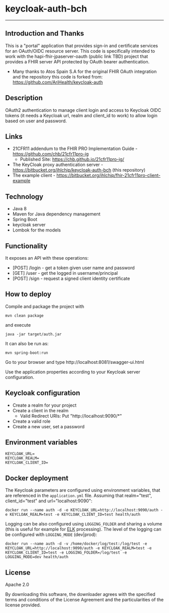 # keycloak-auth-bch

---

## Introduction and Thanks

This is a "portal" application that provides sign-in and certificate services for an OAuth/OIDC resource server. 
This code is specifically intended to work with the hapi-fhir-jpaserver-oauth (public link TBD) project that 
provides a FHIR server API protected by OAuth bearer authentication. 

  * Many thanks to Atos Spain S.A for the original FHIR OAuth integration and the repository 
  this code is forked from: https://github.com/AriHealth/keycloak-auth

## Description

OAuth2 authentication to manage client login and access to Keycloak OIDC tokens (it needs a Keycloak url, realm and 
client_id to work) to allow login based on user and password. 

## Links

- 21CFR11 addendum to the FHIR PRO Implementation Guide - https://github.com/chb/21cfr11pro-ig
  - Published Site:  https://chb.github.io/21cfr11pro-ig/
- The KeyCloak proxy authentication server - https://bitbucket.org/ihlchip/keycloak-auth-bch (this repository)
- The example client - https://bitbucket.org/ihlchip/fhir-21cfr11pro-client-example 

## Technology

- Java 8
- Maven for Java dependency management
- Spring Boot 
- keycloak server
- Lombok for the models

## Functionality

It exposes an API with these operations:

- [POST] /login - get a token given user name and password
- [GET] /user - get the logged in username/principal 
- [POST] /sign - request a signed client identity certificate

## How to deploy

Compile and package the project with

```
mvn clean package
```

and execute

```
java -jar target/auth.jar
```

It can also be run as:

```
mvn spring-boot:run
```

Go to your browser and type http://localhost:8081/swagger-ui.html

Use the application properties according to your Keycloak server configuration.

## Keycloak configuration

- Create a realm for your project
- Create a client in the realm
	- Valid Redirect URIs: Put "http://localhost:9090/*"
- Create a valid role
- Create a new user, set a password

## Environment variables

    KEYCLOAK_URL=
    KEYCLOAK_REALM=
    KEYCLOAK_CLIENT_ID=

## Docker deployment

The Keycloak parameters are configured using environment variables, that are referenced in the `application.yml` file. Assuming that realm="test", client_id="test" and url="localhost:9090":

```
docker run --name auth -d -e KEYCLOAK_URL=http://localhost:9090/auth -e KEYCLOAK_REALM=test -e KEYCLOAK_CLIENT_ID=test health/auth
```

Logging can be also configured using `LOGGING_FOLDER` and sharing a volume (this is useful for example for [ELK](https://www.elastic.co/elk-stack) processing). The level of the logging can be configured with `LOGGING_MODE` (dev|prod):

```
docker run --name auth -d -v /home/docker/log/test:/log/test -e KEYCLOAK_URL=http://localhost:9090/auth -e KEYCLOAK_REALM=test -e KEYCLOAK_CLIENT_ID=test -e LOGGING_FOLDER=/log/test -e LOGGING_MODE=dev health/auth
```

## License

Apache 2.0

By downloading this software, the downloader agrees with the specified terms and conditions of the License Agreement and the particularities of the license provided.
